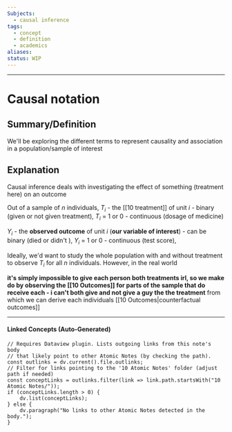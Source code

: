 ```yaml
---
Subjects:
  - causal inference
tags:
  - concept
  - definition
  - academics
aliases: 
status: WIP
---
```

---
# Causal notation <!-- Note title should be the precise name of the concept -->

## Summary/Definition
We'll be exploring the different terms to represent causality and association in a population/sample of interest 
	
## Explanation
Causal inference deals with investigating the effect of something (treatment here) on an outcome

Out of a sample of $n$ individuals,
$T_i$ - the [[10 treatment]] of unit $i$ 
	- binary (given or not given treatment), $T_i$ = 1 or 0
	- continuous (dosage of medicine)
	
$Y_i$ - the **observed outcome** of unit $i$ (**our variable of interest**)
	- can be binary (died or didn't ), $Y_i$ = 1 or 0
	- continuous (test score), 

Ideally, we'd want to study the whole population with and without treatment to observe $T_i$ for all $n$ individuals. However, in the real world

**it's simply impossible to give each person both treatments irl, so we make do by observing the [[10 Outcomes]] for parts of the sample that do receive each   - i can't both give and not give a guy the the treatment**  from which we can derive each individuals [[10 Outcomes|counterfactual outcomes]] 



---
#### Linked Concepts (Auto-Generated)
```dataviewjs
// Requires Dataview plugin. Lists outgoing links from this note's body
// that likely point to other Atomic Notes (by checking the path).
const outlinks = dv.current().file.outlinks;
// Filter for links pointing to the '10 Atomic Notes' folder (adjust path if needed)
const conceptLinks = outlinks.filter(link => link.path.startsWith("10 Atomic Notes/"));
if (conceptLinks.length > 0) {
    dv.list(conceptLinks);
} else {
    dv.paragraph("No links to other Atomic Notes detected in the body.");
}
```